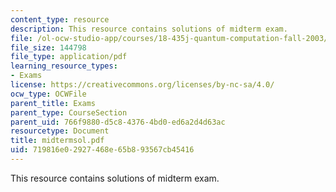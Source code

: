 ```yaml
---
content_type: resource
description: This resource contains solutions of midterm exam.
file: /ol-ocw-studio-app/courses/18-435j-quantum-computation-fall-2003/719816e02927468e65b893567cb45416_midtermsol.pdf
file_size: 144798
file_type: application/pdf
learning_resource_types:
- Exams
license: https://creativecommons.org/licenses/by-nc-sa/4.0/
ocw_type: OCWFile
parent_title: Exams
parent_type: CourseSection
parent_uid: 766f9880-d5c8-4376-4bd0-ed6a2d4d63ac
resourcetype: Document
title: midtermsol.pdf
uid: 719816e0-2927-468e-65b8-93567cb45416
---
```

This resource contains solutions of midterm exam.